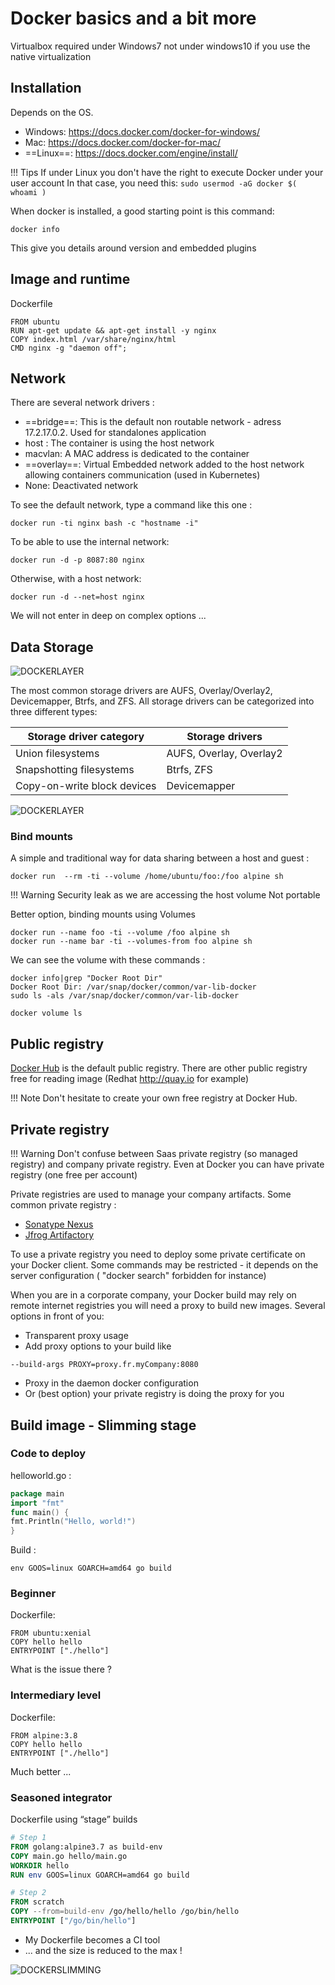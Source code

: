 # Docker basics and a bit more

Virtualbox required under Windows7 
not under windows10 if you use the native virtualization

## Installation
Depends on the OS.

* Windows:	https://docs.docker.com/docker-for-windows/
* Mac:      https://docs.docker.com/docker-for-mac/
* ==Linux==:    https://docs.docker.com/engine/install/


!!! Tips 
    If under Linux you don't have the right to execute Docker under your user account
    In that case, you need this:
    ````
      sudo usermod -aG docker $( whoami )
    ````

When docker is installed, a good starting point is this command:
````
docker info
````
This give you details around version and embedded plugins

## Image and runtime

Dockerfile
```
FROM ubuntu
RUN apt-get update && apt-get install -y nginx
COPY index.html /var/share/nginx/html
CMD nginx -g "daemon off";
```


## Network

There are several network drivers :

* ==bridge==: This is the default non routable network - adress 17.2.17.0.2. Used for standalones application
* host : The container is using the host network
* macvlan: A MAC address is dedicated to the container
* ==overlay==: Virtual Embedded network added to the host network allowing containers communication (used in Kubernetes)
* None: Deactivated network

To see the default network, type a command like this one :
```
docker run -ti nginx bash -c "hostname -i"
```

To be able to use the internal network:
````
docker run -d -p 8087:80 nginx
````

Otherwise, with a host network:
````
docker run -d --net=host nginx
````
We will not enter in deep on complex options ...

## Data Storage

![DOCKERLAYER](./files/virtualization/docker_image_layers.png "Docker image layers")

The most common storage drivers are AUFS, Overlay/Overlay2, Devicemapper, Btrfs, and ZFS. 
All storage drivers can be categorized into three different types:

Storage driver category     | Storage drivers 
----------------------------|-----------------
Union filesystems           | AUFS, Overlay, Overlay2
Snapshotting filesystems    | Btrfs, ZFS
Copy-on-write block devices | Devicemapper

![DOCKERLAYER](./files/virtualization/docker_container_images.png "Docker image layers")

### Bind mounts

A simple and traditional way for data sharing between a host and guest :
```
docker run  --rm -ti --volume /home/ubuntu/foo:/foo alpine sh
```

!!! Warning
    Security leak as we are accessing the host volume 
    Not portable

Better option, binding mounts using Volumes

````
docker run --name foo -ti --volume /foo alpine sh
docker run --name bar -ti --volumes-from foo alpine sh
````

We can see the volume with these commands :

````
docker info|grep "Docker Root Dir"
Docker Root Dir: /var/snap/docker/common/var-lib-docker
sudo ls -als /var/snap/docker/common/var-lib-docker

docker volume ls
````

## Public registry
[Docker Hub](https://hub.docker.com/) is the default public registry.
There are other public registry free for reading image (Redhat http://quay.io for example)

!!! Note
    Don't hesitate to create your own free registry at Docker Hub.

## Private registry

!!! Warning
    Don't confuse between Saas private registry (so managed registry) and company private registry.
    Even at Docker you can have private registry (one free per account)

Private registries are used to manage your company artifacts.
Some common private registry : 

* [Sonatype Nexus](https://www.sonatype.com/nexus/repository-oss) 
* [Jfrog Artifactory](https://jfrog.com/artifactory/)

To use a private registry you need to deploy some private certificate on your Docker client.
Some commands may be restricted - it depends on the server configuration ( "docker search" forbidden for instance)

When you are in a corporate company, your Docker build may rely on remote internet registries
you will need a proxy to build new images.
Several options in front of you:

* Transparent proxy usage
* Add proxy options to your build like
```
--build-args PROXY=proxy.fr.myCompany:8080
```  
* Proxy in the daemon docker configuration
* Or (best option) your private registry is doing the proxy for you


## Build image - Slimming stage

### Code to deploy

helloworld.go :

```go
package main
import "fmt"
func main() {
fmt.Println("Hello, world!")
}
```
Build :
```
env GOOS=linux GOARCH=amd64 go build
```

### Beginner

Dockerfile:
```
FROM ubuntu:xenial
COPY hello hello
ENTRYPOINT ["./hello"]
```

What is the issue there ?

### Intermediary level

Dockerfile:
```
FROM alpine:3.8
COPY hello hello
ENTRYPOINT ["./hello"]
```

Much better ...

### Seasoned integrator

Dockerfile using “stage” builds

```Dockerfile
# Step 1
FROM golang:alpine3.7 as build-env
COPY main.go hello/main.go
WORKDIR hello
RUN env GOOS=linux GOARCH=amd64 go build

# Step 2
FROM scratch
COPY --from=build-env /go/hello/hello /go/bin/hello
ENTRYPOINT ["/go/bin/hello"]
```

* My Dockerfile becomes a CI tool 
* ... and the size is reduced to the max !

![DOCKERSLIMMING](./files/virtualization/docker_images_slimming.png "Docker image slimming")